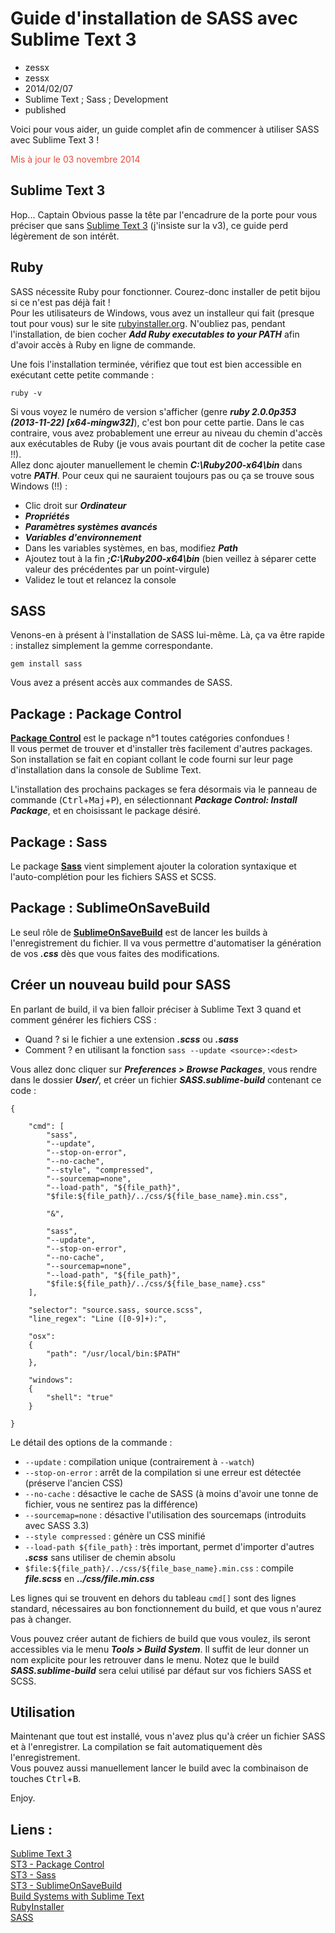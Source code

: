 # Guide d'installation de SASS avec Sublime Text 3
- zessx
- zessx
- 2014/02/07
- Sublime Text ; Sass ; Development
- published

Voici pour vous aider, un guide complet afin de commencer à utiliser SASS avec Sublime Text 3 !

<span style="color:#E74D3C">Mis à jour le 03 novembre 2014</span>

## Sublime Text 3

Hop... Captain Obvious passe la tête par l'encadrure de la porte pour vous préciser que sans [Sublime Text 3](http://www.sublimetext.com/3) (j'insiste sur la v3), ce guide perd légèrement de son intérêt.

## Ruby

SASS nécessite Ruby pour fonctionner. Courez-donc installer de petit bijou si ce n'est pas déjà fait !    
Pour les utilisateurs de Windows, vous avez un installeur qui fait (presque tout pour vous) sur le site [rubyinstaller.org](http://rubyinstaller.org/downloads/). N'oubliez pas, pendant l'installation, de bien cocher ***Add Ruby executables to your PATH*** afin d'avoir accès à Ruby en ligne de commande.

Une fois l'installation terminée, vérifiez que tout est bien accessible en exécutant cette petite commande :

	ruby -v

Si vous voyez le numéro de version s'afficher (genre ***ruby 2.0.0p353 (2013-11-22) [x64-mingw32]***), c'est bon pour cette partie. Dans le cas contraire, vous avez probablement une erreur au niveau du chemin d'accès aux exécutables de Ruby (je vous avais pourtant dit de cocher la petite case !!).    
Allez donc ajouter manuellement le chemin ***C:\Ruby200-x64\bin*** dans votre ***PATH***. Pour ceux qui ne sauraient toujours pas ou ça se trouve sous Windows (!!) :

 - Clic droit sur ***Ordinateur***
 - ***Propriétés***
 - ***Paramètres systèmes avancés***
 - ***Variables d'environnement***
 - Dans les variables systèmes, en bas, modifiez ***Path***
 - Ajoutez tout à la fin ***;C:\Ruby200-x64\bin*** (bien veillez à séparer cette valeur des précédentes par un point-virgule)
 - Validez le tout et relancez la console

## SASS

Venons-en à présent à l'installation de SASS lui-même. Là, ça va être rapide : installez simplement la gemme correspondante.

	gem install sass

Vous avez a présent accès aux commandes de SASS.

## Package : Package Control

[**Package Control**](https://sublime.wbond.net/installation) est le package n°1 toutes catégories confondues !    
Il vous permet de trouver et d'installer très facilement d'autres packages. Son installation se fait en copiant collant le code fourni sur leur page d'installation dans la console de Sublime Text.

L'installation des prochains packages se fera désormais via le panneau de commande (<kbd>Ctrl</kbd>+<kbd>Maj</kbd>+<kbd>P</kbd>), en sélectionnant ***Package Control: Install Package***, et en choisissant le package désiré.

## Package : Sass

Le package [**Sass**](https://sublime.wbond.net/packages/Sass) vient simplement ajouter la coloration syntaxique et l'auto-complétion pour les fichiers SASS et SCSS.

## Package : SublimeOnSaveBuild

Le seul rôle de [**SublimeOnSaveBuild**](https://sublime.wbond.net/packages/SublimeOnSaveBuild) est de lancer les builds à l'enregistrement du fichier. Il va vous permettre d'automatiser la génération de vos ***.css*** dès que vous faites des modifications.

## Créer un nouveau build pour SASS

En parlant de build, il va bien falloir préciser à Sublime Text 3 quand et comment générer les fichiers CSS :

 - Quand ? si le fichier a une extension ***.scss*** ou ***.sass***
 - Comment ? en utilisant la fonction `sass --update <source>:<dest>`

Vous allez donc cliquer sur ***Preferences > Browse Packages***, vous rendre dans le dossier ***User/***, et créer un fichier ***SASS.sublime-build*** contenant ce code :

	{

		"cmd": [
			"sass",
			"--update",
			"--stop-on-error",
			"--no-cache",
			"--style", "compressed",
			"--sourcemap=none",
			"--load-path", "${file_path}",
			"$file:${file_path}/../css/${file_base_name}.min.css",

			"&",

			"sass",
			"--update",
			"--stop-on-error",
			"--no-cache",
			"--sourcemap=none",
			"--load-path", "${file_path}",
			"$file:${file_path}/../css/${file_base_name}.css"
		],

		"selector": "source.sass, source.scss",
		"line_regex": "Line ([0-9]+):",

		"osx":
		{
			"path": "/usr/local/bin:$PATH"
		},

		"windows":
		{
			"shell": "true"
		}

	}

Le détail des options de la commande :

 - `--update` : compilation unique (contrairement à `--watch`)
 - `--stop-on-error` : arrêt de la compilation si une erreur est détectée (préserve l'ancien CSS)
 - `--no-cache` : désactive le cache de SASS (à moins d'avoir une tonne de fichier, vous ne sentirez pas la différence)
 - `--sourcemap=none` : désactive l'utilisation des sourcemaps (introduits avec SASS 3.3)
 - `--style compressed` : génère un CSS minifié
 - `--load-path ${file_path}` : très important, permet d'importer d'autres ***.scss*** sans utiliser de chemin absolu
 - `$file:${file_path}/../css/${file_base_name}.min.css` : compile ***file.scss*** en ***../css/file.min.css***

Les lignes qui se trouvent en dehors du tableau `cmd[]` sont des lignes standard, nécessaires au bon fonctionnement du build, et que vous n'aurez pas à changer.

Vous pouvez créer autant de fichiers de build que vous voulez, ils seront accessibles via le menu ***Tools > Build System***. Il suffit de leur donner un nom explicite pour les retrouver dans le menu. Notez que le build ***SASS.sublime-build*** sera celui utilisé par défaut sur vos fichiers SASS et SCSS.    

## Utilisation

Maintenant que tout est installé, vous n'avez plus qu'à créer un fichier SASS et à l'enregistrer. La compilation se fait automatiquement dès l'enregistrement.    
Vous pouvez aussi manuellement lancer le build avec la combinaison de touches <kbd>Ctrl</kbd>+<kbd>B</kbd>.

Enjoy.

## Liens :
[Sublime Text 3](http://www.sublimetext.com/3)    
[ST3 - Package Control](https://sublime.wbond.net/installation)    
[ST3 - Sass](https://sublime.wbond.net/packages/Sass)    
[ST3 - SublimeOnSaveBuild](https://sublime.wbond.net/packages/SublimeOnSaveBuild)    
[Build Systems with Sublime Text](http://docs.sublimetext.info/en/latest/reference/build_systems.html)    
[RubyInstaller](http://www.rubyinstaller.org/downloads/)    
[SASS](http://sass-lang.com/)    